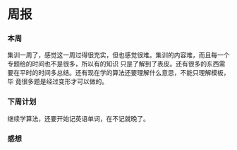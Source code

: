 # 周报

### 本周
集训一周了，感觉这一周过得很充实，但也感觉很难。集训的内容难，而且每一个专题给的时间也不是很多，所以有的知识
只是了解到了表皮。还有很多的东西需要在平时的时间多总结。还有现在学的算法还要理解什么意思，不能只理解模板，毕
竟很多题是经过变形才可以做的。
### 下周计划
继续学算法，还要开始记英语单词，在不记就晚了。
### 感想


